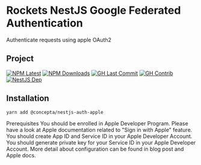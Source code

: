 # Rockets NestJS Google Federated Authentication

Authenticate requests using apple OAuth2

## Project

[![NPM Latest](https://img.shields.io/npm/v/@concepta/nestjs-auth-google)](https://www.npmjs.com/package/@concepta/nestjs-auth-google)
[![NPM Downloads](https://img.shields.io/npm/dw/@conceptadev/nestjs-auth-google)](https://www.npmjs.com/package/@concepta/nestjs-auth-google)
[![GH Last Commit](https://img.shields.io/google/last-commit/conceptadev/rockets?logo=google)](https://google.com/conceptadev/rockets)
[![GH Contrib](https://img.shields.io/google/contributors/conceptadev/rockets?logo=google)](https://google.com/conceptadev/rockets/graphs/contributors)
[![NestJS Dep](https://img.shields.io/google/package-json/dependency-version/conceptadev/rockets/@nestjs/common?label=NestJS&logo=nestjs&filename=packages%2Fnestjs-core%2Fpackage.json)](https://www.npmjs.com/package/@nestjs/common)

## Installation

`yarn add @concepta/nestjs-auth-apple`


Prerequisites
You should be enrolled in Apple Developer Program.
Please have a look at Apple documentation related to "Sign in with Apple" feature.
You should create App ID and Service ID in your Apple Developer Account.
You should generate private key for your Service ID in your Apple Developer Account.
More detail about configuration can be found in blog post and Apple docs.

